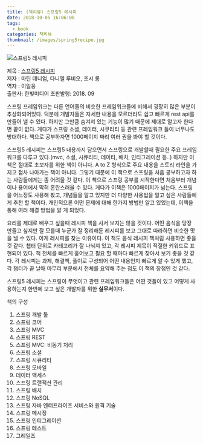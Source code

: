 ```yaml
---
title: (책리뷰) 스프링5 레시피  
date: 2018-10-05 16:06:00
tags: 
  - book
categories: 책리뷰
thumbnail: /images/spring5recipe.jpg
---
```


![스프링5 레시피](/images/spring5recipe.jpg "")

제목 : [스프링5 레시피](http://www.hanbit.co.kr/store/books/look.php?p_code=B3859466837)  
저자 : 마틴 데니엄, 다니엘 루비오, 조시 롱  
역자 : 이일웅  
출판사: 한빛미디어
초판발행: 2018. 09

스프링 프레임워크는 다른 언어들의 비슷한 프레임워크들에 비해서 굉장히 많은 부분이 추상화되어있다. 덕분에 개발자들은 자세한 내용을 모르더라도 쉽고 빠르게 rest api를 만들어 낼 수 있다. 하지만 그만큼 숨겨져 있는 기능이 많기 때문에 제대로 알고자 한다면 끝이 없다. 게다가 스프링 소셜, 데이터, 시큐리티 등 관련 프레임워크 들이 너무나도 방대하다. 책으로 공부하자면 1000페이지 짜리 여러 권을 봐야 할 것이다. 

스프링5 레시피는 스프링5 내용까지 담으면서 스프링으로 개발할때 필요한 주요 프레임워크를 다루고 있다.(mvc, 소셜, 시큐리티, 데이타, 배치, 인티그레이션 등..)
하지만 이 책은 절대로 초보자를 위한 책이 아니다. A to Z 형식으로 주요 내용을 스토리 라인을 가지고 점차 나아가는 책이 아니다. 그렇기 때문에 이 책으로 스프링을 처음 공부하고자 하는 사람들에게는 좀 어려울 것 같다. 이 책으로 스프링 공부를 시작한다면 처음부터 개념이나 용어에서 막혀 혼란스러울 수 있다. 게다가 이책은 1000페이지가 넘는다. 스프링을 어느정도 사용해 봤고, 개념들을 알고 있지만 더 다양한 사용법을 알고 싶은 사람들에게 추천 할 책이다. 개인적으론 어떤 문제에 대해 한가지 방법만 알고 있었는데, 이책을 통해 여러 해결 방법을 알 게 되었다.

요리를 제대로 배우고 싶을때 레시피 책을 사서 보지는 않을 것이다. 어떤 음식을 당장 만들고 싶지만 잘 모를때 누군가 잘 정리해둔 레시피를 보고 그대로 따라하면 비슷한 맛을 낼 수 있다. 이게 레시피를 찾는 이유이다.
이 책도 음식 레시피 책처럼 사용하면 좋을 것 같다. 챕터 단위로 카테고리가 잘 나눠져 있고, 각 레시피 제목이 적절한 키워드로 표현되어 있다. 책 전체를 빠르게 훑어보고 필요 할 때마다 빠르게 찾아서 보기 좋을 것 같다.
각 레시피는 과제, 해결책, 풀이로 구성되어 어떤 내용인지 빠르게 알 수 있게 했고, 각 챕터가 끝 날때 마무리 부분에서 전체를 요약해 주는 점도 이 책의 장점인 것 같다.

스프링5 레시피는 스프링이 무엇이고 관련 프레임워크들은 어떤 것들이 있고 어떻게 사용하는지 한번에 보고 싶은 개발자를 위한 **실무서**이다.

책의 구성
1. 스프링 개발 툴
2. 스프링 코어
3. 스프링 MVC
4. 스프링 REST
5. 스프링 MVC: 비동기 처리
6. 스프링 소셜
7. 스프링 시큐리티
8. 스프링 모바일
9. 데이터 액세스
10. 스프링 트랜잭션 관리
11. 스프링 배치
12. 스프링 NoSQL
13. 스프링 자바 엔터프라이즈 서비스와 원격 기술
14. 스프링 메시징
15. 스프링 인티그레이션
16. 스프링 테스트
17. 그레일즈
